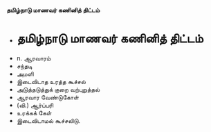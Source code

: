 **தமிழ்நாடு மாணவர் கணினித் திட்டம்**
- # தமிழ்நாடு மாணவர் கணினித் திட்டம்
- n. ஆரவாரம்
- சந்தடி
- அமளி
- இடைவிடாத உரத்த கூச்சல்
- அடுத்தடுத்துக் குறை வற்புறுத்தல்
- ஆரவார வேண்டுகோள்
- (வி.) ஆர்ப்பரி
- உரக்கக் கேள்
- இடைவிடாமல் கூச்சலிடு.

